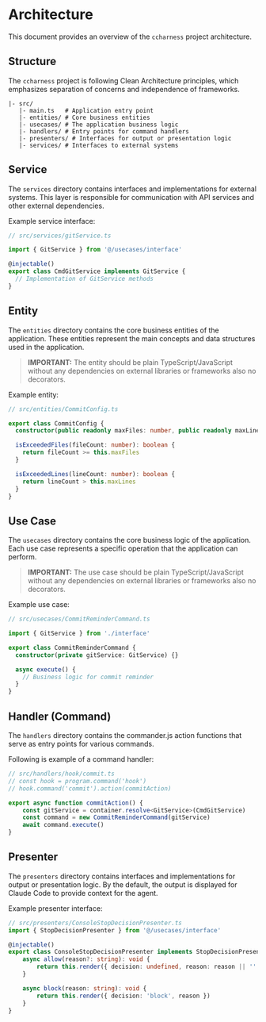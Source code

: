 # Architecture

This document provides an overview of the `ccharness` project architecture.

## Structure

The `ccharness` project is following Clean Architecture principles, which emphasizes separation of concerns and independence of frameworks.

```
|- src/
   |- main.ts   # Application entry point
   |- entities/ # Core business entities
   |- usecases/ # The application business logic
   |- handlers/ # Entry points for command handlers
   |- presenters/ # Interfaces for output or presentation logic
   |- services/ # Interfaces to external systems
```

## Service

The `services` directory contains interfaces and implementations for external systems. This layer is responsible for communication with API services and other external dependencies.

Example service interface:

```typescript
// src/services/gitService.ts

import { GitService } from '@/usecases/interface'

@injectable()
export class CmdGitService implements GitService {
  // Implementation of GitService methods
}
```

## Entity

The `entities` directory contains the core business entities of the application. These entities represent the main concepts and data structures used in the application.

> **IMPORTANT:** The entity should be plain TypeScript/JavaScript without any dependencies on external libraries or frameworks also no decorators.

Example entity:

```typescript
// src/entities/CommitConfig.ts

export class CommitConfig {
  constructor(public readonly maxFiles: number, public readonly maxLines: number) {}

  isExceededFiles(fileCount: number): boolean {
    return fileCount >= this.maxFiles
  }

  isExceededLines(lineCount: number): boolean {
    return lineCount > this.maxLines
  }
}
```

## Use Case

The `usecases` directory contains the core business logic of the application. Each use case represents a specific operation that the application can perform.

> **IMPORTANT:** The use case should be plain TypeScript/JavaScript without any dependencies on external libraries or frameworks also no decorators.

Example use case:

```typescript
// src/usecases/CommitReminderCommand.ts

import { GitService } from './interface'

export class CommitReminderCommand {
  constructor(private gitService: GitService) {}

  async execute() {
    // Business logic for commit reminder
  }
}
```

## Handler (Command)

The `handlers` directory contains the commander.js action functions that serve as entry points for various commands.

Following is example of a command handler:

```typescript
// src/handlers/hook/commit.ts
// const hook = program.command('hook')
// hook.command('commit').action(commitAction)

export async function commitAction() {
    const gitService = container.resolve<GitService>(CmdGitService)
    const command = new CommitReminderCommand(gitService)
    await command.execute()
}
```

## Presenter

The `presenters` directory contains interfaces and implementations for output or presentation logic. By the default, the output is displayed for Claude Code to provide context for the agent.

Example presenter interface:

```typescript
// src/presenters/ConsoleStopDecisionPresenter.ts
import { StopDecisionPresenter } from '@/usecases/interface'

@injectable()
export class ConsoleStopDecisionPresenter implements StopDecisionPresenter extends ConsoleDecisionPresenter {
    async allow(reason?: string): void {
        return this.render({ decision: undefined, reason: reason || '' })
    }

    async block(reason: string): void {
        return this.render({ decision: 'block', reason })
    }
}
```
